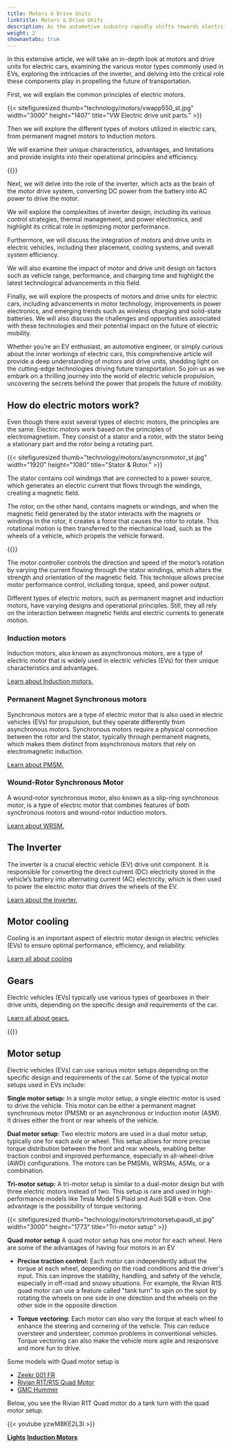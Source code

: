```yaml
---
title: Motors & Drive Units
linktitle: Motors & Drive Units
description: As the automotive industry rapidly shifts towards electrification, the heart of electric vehicles (EVs) lies in their motors and drive units. With a diverse array of motor types and intricate inverters, understanding the complexities of these components is crucial for comprehending the inner workings of EVs.
weight: 2
shownavtabs: true
---
```

<!-- markdownlint-disable MD033 -->

In this extensive article, we will take an in-depth look at motors and drive units for electric cars, examining the various motor types commonly used in EVs, exploring the intricacies of the inverter, and delving into the critical role these components play in propelling the future of transportation.

First, we will explain the common principles of electric motors.

{{< sitefiguresized thumb="technology/motors/vwapp550_st.jpg" width="3000" height="1407" title="VW Electric drive unit parts." >}}

Then we will explore the different types of motors utilized in electric cars, from permanent magnet motors to induction motors.

We will examine their unique characteristics, advantages, and limitations and provide insights into their operational principles and efficiency.

{{<evkxdisplayaddarticle />}}

Next, we will delve into the role of the inverter, which acts as the brain of the motor drive system, converting DC power from the battery into AC power to drive the motor.

We will explore the complexities of inverter design, including its various control strategies, thermal management, and power electronics, and highlight its critical role in optimizing motor performance.

Furthermore, we will discuss the integration of motors and drive units in electric vehicles, including their placement, cooling systems, and overall system efficiency.

We will also examine the impact of motor and drive unit design on factors such as vehicle range, performance, and charging time and highlight the latest technological advancements in this field.

Finally, we will explore the prospects of motors and drive units for electric cars, including advancements in motor technology, improvements in power electronics, and emerging trends such as wireless charging and solid-state batteries. We will also discuss the challenges and opportunities associated with these technologies and their potential impact on the future of electric mobility.

Whether you’re an EV enthusiast, an automotive engineer, or simply curious about the inner workings of electric cars, this comprehensive article will provide a deep understanding of motors and drive units, shedding light on the cutting-edge technologies driving future transportation. So join us as we embark on a thrilling journey into the world of electric vehicle propulsion, uncovering the secrets behind the power that propels the future of mobility.

## How do electric motors work?

Even though there exist several types of electric motors, the principles are the same. Electric motors work based on the principles of electromagnetism. They consist of a stator and a rotor, with the stator being a stationary part and the rotor being a rotating part.

{{< sitefiguresized thumb="technology/motors/asyncronmotor_st.jpg" width="1920" height="1080" title="Stator & Rotor." >}}

The stator contains coil windings that are connected to a power source, which generates an electric current that flows through the windings, creating a magnetic field.

The rotor, on the other hand, contains magnets or windings, and when the magnetic field generated by the stator interacts with the magnets or windings in the rotor, it creates a force that causes the rotor to rotate. This rotational motion is then transferred to the mechanical load, such as the wheels of a vehicle, which propels the vehicle forward.

{{<evkxdisplayaddarticle />}}

The motor controller controls the direction and speed of the motor’s rotation by varying the current flowing through the stator windings, which alters the strength and orientation of the magnetic field. This technique allows precise motor performance control, including torque, speed, and power output.

Different types of electric motors, such as permanent magnet and induction motors, have varying designs and operational principles. Still, they all rely on the interaction between magnetic fields and electric currents to generate motion.

### Induction motors

Induction motors, also known as asynchronous motors, are a type of electric motor that is widely used in electric vehicles (EVs) for their unique characteristics and advantages.

[Learn about Induction motors.](asm)

### Permanent Magnet Synchronous motors

Synchronous motors are a type of electric motor that is also used in electric vehicles (EVs) for propulsion, but they operate differently from asynchronous motors. Synchronous motors require a physical connection between the rotor and the stator, typically through permanent magnets, which makes them distinct from asynchronous motors that rely on electromagnetic induction.

[Learn about PMSM.](psm)

### Wound-Rotor Synchronous Motor

A wound-rotor synchronous motor, also known as a slip-ring synchronous motor, is a type of electric motor that combines features of both synchronous motors and wound-rotor induction motors.

[Learn about WRSM.](wrsm)

## The Inverter

The inverter is a crucial electric vehicle (EV) drive unit component. It is responsible for converting the direct current (DC) electricity stored in the vehicle’s battery into alternating current (AC) electricity, which is then used to power the electric motor that drives the wheels of the EV.

[Learn about the Inverter.](inverter)

## Motor cooling

Cooling is an important aspect of electric motor design in electric vehicles (EVs) to ensure optimal performance, efficiency, and reliability.

[Learn all about cooling](cooling)

## Gears

Electric vehicles (EVs) typically use various types of gearboxes in their drive units, depending on the specific design and requirements of the car.

[Learn all about gears.](gears)

{{<evkxdisplayaddarticle />}}

## Motor setup

Electric vehicles (EVs) can use various motor setups depending on the specific design and requirements of the car. Some of the typical motor setups used in EVs include:

**Single motor setup:** In a single motor setup, a single electric motor is used to drive the vehicle. This motor can be either a permanent magnet synchronous motor (PMSM) or an asynchronous or induction motor (ASM). It drives either the front or rear wheels of the vehicle.

**Dual motor setup**: Two electric motors are used in a dual motor setup, typically one for each axle or wheel. This setup allows for more precise torque distribution between the front and rear wheels, enabling better traction control and improved performance, especially in all-wheel-drive (AWD) configurations. The motors can be PMSMs, WRSMs, ASMs, or a combination.

**Tri-motor setup:** A tri-motor setup is similar to a dual-motor design but with three electric motors instead of two. This setup is rare and used in high-performance models like Tesla Model S Plaid and Audi SQ8 e-tron. One advantage is the possibility of torque vectoring.

{{< sitefiguresized thumb="technology/motors/trimotorsetupaudi_st.jpg" width="3000" height="1773" title="Tri-motor setup" >}}

**Quad motor setup** A quad motor setup has one motor for each wheel. Here are some of the advantages of having four motors in an EV

- <b>Precise traction control:</b> Each motor can independently adjust the torque at each wheel, depending on the road conditions and the driver's input. This can improve the stability, handling, and safety of the vehicle, especially in off-road and snowy situations. For example, the Rivian R1S quad motor can use a feature called "tank turn" to spin on the spot by rotating the wheels on one side in one direction and the wheels on the other side in the opposite direction

- <b>Torque vectoring</b>: Each motor can also vary the torque at each wheel to enhance the steering and cornering of the vehicle. This can reduce oversteer and understeer, common problems in conventional vehicles. Torque vectoring can also make the vehicle more agile and responsive and more fun to drive.

Some models with Quad motor setup is

- [Zeekr 001 FR](/models/zeekr/001/001_fr/)
- [Rivian R1T/R1S Quad Motor](/models/rivian/r1/r1t_quad-motor_awd/)
- [GMC Hummer](/models/gmc/hummer_ev/hummer_ev_edition_1_pickup/)

Below, you see the Rivian R1T Quad motor do a tank turn with the quad motor setup.

{{< youtube yzwM8KE2L3I >}}


<div class="mt-3 mb-3">
    <a href="../lights/" class="text-decoration-none text-black"><strong><i class="bi-arrow-left"></i> Lights</strong></a>
    <a href="asm/" class="text-decoration-none text-black float-end"><strong>Induction Motors<i class="bi-arrow-right"></i></strong></a>
</div>

